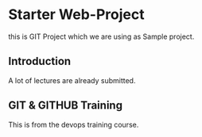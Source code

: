 # Starter Web-Project
this is GIT  Project  which we are using as Sample project.

## Introduction
A lot of lectures are already submitted.


## GIT & GITHUB Training
This is from the devops training course.